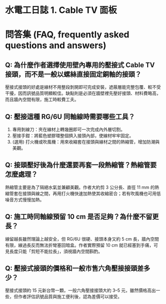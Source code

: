 # 水電工日誌 1. Cable TV 面板

# 問答集 (FAQ, frequently asked questions and answers)

## Q: 為什麼作者選擇使用壁內專用的壓接式 Cable TV 接頭，而不是一般以螺絲直接固定銅軸的接頭？
壓接式接頭的好處是線材不用整段剝開即可完成安裝，遮蔽層能完整包覆、較不受干擾，因而訊號品質明顯較佳。缺點則是必須在牆壁裡先壓好接頭、材料費略高，而且牆內空間有限，施工時較費工夫。

## Q: 壓接這種 RG/6U 同軸線時需要哪些工具？
1. 專用剝線刀：夾在線材上轉幾圈即可一次完成內外層切割。  
2. 壓接手鉗：將藍色塑膠環整個擠入接頭內部，使線材牢牢固定。  
3. (選用) 打火機或吹風機：用來收縮套在接頭與線材之間的熱縮管，增加防潮與美觀。

## Q: 接頭壓好後為什麼還要再套一段熱縮管？熱縮管要怎麼處理？
熱縮管主要是為了隔絕水氣並兼顧美觀。作者大約剪 3 公分長、直徑 11 mm 的熱縮管套在接頭與線之間，再用打火機快速加熱使其收縮密合；若有吹風機也可用低噪音方式慢慢加熱。

## Q: 施工時同軸線預留 10 cm 是否足夠？為什麼不留更長？
線留越長雖然理論上越安全，但 RG/6U 很硬、接頭本身又約 5 cm 長，牆內空間有限，線過長反而無法折彎塞回暗盒。作者實際預留 10 cm 就已經塞到手痛，可見長度只能「剪短不能拉長」，須視牆內空間斟酌。

## Q: 壓接式接頭的價格和一般市售六角壓接接頭差多少？
壓接式接頭約 15 元新台幣一顆，一般六角壓接接頭大約 3–5 元，雖然價格高出一些，但作者評估訊號品質與施工便利後，認為差價可以接受。